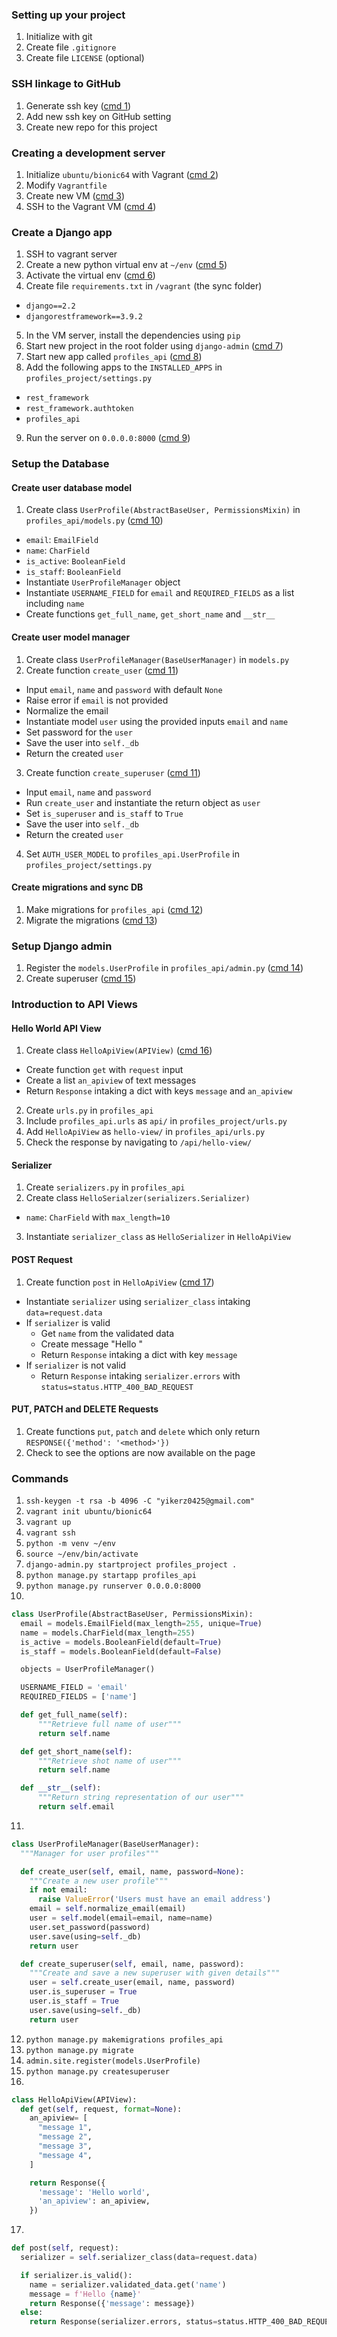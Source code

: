 ### Setting up your project

1. Initialize with git
2. Create file `.gitignore`
3. Create file `LICENSE` (optional)

### SSH linkage to GitHub

1. Generate ssh key ([cmd 1](#commands))
2. Add new ssh key on GitHub setting
3. Create new repo for this project

### Creating a development server

1. Initialize `ubuntu/bionic64` with Vagrant ([cmd 2](#commands))
2. Modify `Vagrantfile`
3. Create new VM ([cmd 3](#commands))
4. SSH to the Vagrant VM ([cmd 4](#commands))

### Create a Django app

1. SSH to vagrant server
2. Create a new python virtual env at `~/env` ([cmd 5](#commands))
3. Activate the virtual env ([cmd 6](#commands))
4. Create file `requirements.txt` in `/vagrant` (the sync folder)

- `django==2.2`
- `djangorestframework==3.9.2`

5. In the VM server, install the dependencies using `pip`
6. Start new project in the root folder using `django-admin` ([cmd 7](#commands))
7. Start new app called `profiles_api` ([cmd 8](#commands))
8. Add the following apps to the `INSTALLED_APPS` in `profiles_project/settings.py`

- `rest_framework`
- `rest_framework.authtoken`
- `profiles_api`

9. Run the server on `0.0.0.0:8000` ([cmd 9](#commands))

### Setup the Database

#### Create user database model

1. Create class `UserProfile(AbstractBaseUser, PermissionsMixin)` in `profiles_api/models.py` ([cmd 10](#commands))

- `email`: `EmailField`
- `name`: `CharField`
- `is_active`: `BooleanField`
- `is_staff`: `BooleanField`
- Instantiate `UserProfileManager` object
- Instantiate `USERNAME_FIELD` for `email` and `REQUIRED_FIELDS` as a list including `name`
- Create functions `get_full_name`, `get_short_name` and `__str__`

#### Create user model manager

1. Create class `UserProfileManager(BaseUserManager)` in `models.py`
2. Create function `create_user` ([cmd 11](#commands))

- Input `email`, `name` and `password` with default `None`
- Raise error if `email` is not provided
- Normalize the email
- Instantiate model `user` using the provided inputs `email` and `name`
- Set password for the `user`
- Save the user into `self._db`
- Return the created `user`

3. Create function `create_superuser` ([cmd 11](#commands))

- Input `email`, `name` and `password`
- Run `create_user` and instantiate the return object as `user`
- Set `is_superuser` and `is_staff` to `True`
- Save the user into `self._db`
- Return the created `user`

4. Set `AUTH_USER_MODEL` to `profiles_api.UserProfile` in `profiles_project/settings.py`

#### Create migrations and sync DB

1. Make migrations for `profiles_api` ([cmd 12](#commands))
2. Migrate the migrations ([cmd 13](#commands))

### Setup Django admin

1. Register the `models.UserProfile` in `profiles_api/admin.py` ([cmd 14](#commands))
2. Create superuser ([cmd 15](#commands))

### Introduction to API Views

#### Hello World API View

1. Create class `HelloApiView(APIView)` ([cmd 16](#commands))

- Create function `get` with `request` input
- Create a list `an_apiview` of text messages
- Return `Response` intaking a dict with keys `message` and `an_apiview`

2. Create `urls.py` in `profiles_api`
3. Include `profiles_api.urls` as `api/` in `profiles_project/urls.py`
4. Add `HelloApiView` as `hello-view/` in `profiles_api/urls.py`
5. Check the response by navigating to `/api/hello-view/`

#### Serializer

1. Create `serializers.py` in `profiles_api`
2. Create class `HelloSerialzer(serializers.Serializer)`

- `name`: `CharField` with `max_length=10`

3. Instantiate `serializer_class` as `HelloSerializer` in `HelloApiView`

#### POST Request

1. Create function `post` in `HelloApiView` ([cmd 17](#commands))

- Instantiate `serializer` using `serializer_class` intaking `data=request.data`
- If `serializer` is valid
  - Get `name` from the validated data
  - Create message "Hello <name>"
  - Return `Response` intaking a dict with key `message`
- If `serializer` is not valid
  - Return `Response` intaking `serializer.errors` with `status=status.HTTP_400_BAD_REQUEST`

#### PUT, PATCH and DELETE Requests

1. Create functions `put`, `patch` and `delete` which only return `RESPONSE({'method': '<method>'})`
2. Check to see the options are now available on the page

### Commands

1. `ssh-keygen -t rsa -b 4096 -C "yikerz0425@gmail.com"`
2. `vagrant init ubuntu/bionic64`
3. `vagrant up`
4. `vagrant ssh`
5. `python -m venv ~/env`
6. `source ~/env/bin/activate`
7. `django-admin.py startproject profiles_project .`
8. `python manage.py startapp profiles_api`
9. `python manage.py runserver 0.0.0.0:8000`
10.

```python
class UserProfile(AbstractBaseUser, PermissionsMixin):
  email = models.EmailField(max_length=255, unique=True)
  name = models.CharField(max_length=255)
  is_active = models.BooleanField(default=True)
  is_staff = models.BooleanField(default=False)

  objects = UserProfileManager()

  USERNAME_FIELD = 'email'
  REQUIRED_FIELDS = ['name']

  def get_full_name(self):
      """Retrieve full name of user"""
      return self.name

  def get_short_name(self):
      """Retrieve shot name of user"""
      return self.name

  def __str__(self):
      """Return string representation of our user"""
      return self.email
```

11.

```python
class UserProfileManager(BaseUserManager):
  """Manager for user profiles"""

  def create_user(self, email, name, password=None):
    """Create a new user profile"""
    if not email:
      raise ValueError('Users must have an email address')
    email = self.normalize_email(email)
    user = self.model(email=email, name=name)
    user.set_password(password)
    user.save(using=self._db)
    return user

  def create_superuser(self, email, name, password):
    """Create and save a new superuser with given details"""
    user = self.create_user(email, name, password)
    user.is_superuser = True
    user.is_staff = True
    user.save(using=self._db)
    return user
```

12. `python manage.py makemigrations profiles_api`
13. `python manage.py migrate`
14. `admin.site.register(models.UserProfile)`
15. `python manage.py createsuperuser`
16.

```python
class HelloApiView(APIView):
  def get(self, request, format=None):
    an_apiview= [
      "message 1",
      "message 2",
      "message 3",
      "message 4",
    ]

    return Response({
      'message': 'Hello world',
      'an_apiview': an_apiview,
    })
```

17.

```python
def post(self, request):
  serializer = self.serializer_class(data=request.data)

  if serializer.is_valid():
    name = serializer.validated_data.get('name')
    message = f'Hello {name}'
    return Response({'message': message})
  else:
    return Response(serializer.errors, status=status.HTTP_400_BAD_REQUEST)
```
